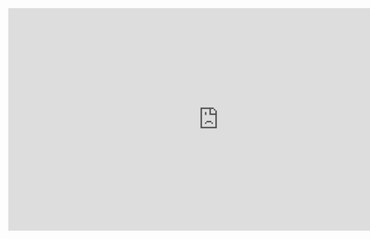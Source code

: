 <iframe
	src="https://k2-fsa-automatic-speech-recognition.hf.space"
	frameborder="0"
	width="850"
	height="450"
></iframe>
